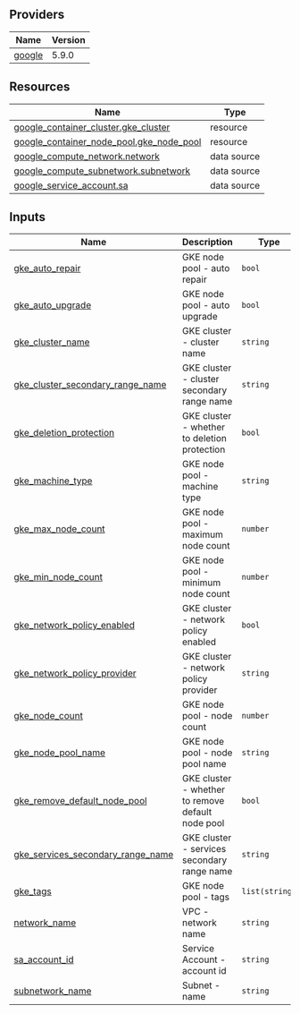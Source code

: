 <!-- BEGIN_TF_DOCS -->


## Providers

| Name | Version |
|------|---------|
| <a name="provider_google"></a> [google](#provider\_google) | 5.9.0 |

## Resources

| Name | Type |
|------|------|
| [google_container_cluster.gke_cluster](https://registry.terraform.io/providers/hashicorp/google/latest/docs/resources/container_cluster) | resource |
| [google_container_node_pool.gke_node_pool](https://registry.terraform.io/providers/hashicorp/google/latest/docs/resources/container_node_pool) | resource |
| [google_compute_network.network](https://registry.terraform.io/providers/hashicorp/google/latest/docs/data-sources/compute_network) | data source |
| [google_compute_subnetwork.subnetwork](https://registry.terraform.io/providers/hashicorp/google/latest/docs/data-sources/compute_subnetwork) | data source |
| [google_service_account.sa](https://registry.terraform.io/providers/hashicorp/google/latest/docs/data-sources/service_account) | data source |

## Inputs

| Name | Description | Type | Default | Required |
|------|-------------|------|---------|:--------:|
| <a name="input_gke_auto_repair"></a> [gke\_auto\_repair](#input\_gke\_auto\_repair) | GKE node pool - auto repair | `bool` | n/a | yes |
| <a name="input_gke_auto_upgrade"></a> [gke\_auto\_upgrade](#input\_gke\_auto\_upgrade) | GKE node pool - auto upgrade | `bool` | n/a | yes |
| <a name="input_gke_cluster_name"></a> [gke\_cluster\_name](#input\_gke\_cluster\_name) | GKE cluster - cluster name | `string` | n/a | yes |
| <a name="input_gke_cluster_secondary_range_name"></a> [gke\_cluster\_secondary\_range\_name](#input\_gke\_cluster\_secondary\_range\_name) | GKE cluster - cluster secondary range name | `string` | n/a | yes |
| <a name="input_gke_deletion_protection"></a> [gke\_deletion\_protection](#input\_gke\_deletion\_protection) | GKE cluster - whether to deletion protection | `bool` | n/a | yes |
| <a name="input_gke_machine_type"></a> [gke\_machine\_type](#input\_gke\_machine\_type) | GKE node pool - machine type | `string` | n/a | yes |
| <a name="input_gke_max_node_count"></a> [gke\_max\_node\_count](#input\_gke\_max\_node\_count) | GKE node pool - maximum node count | `number` | n/a | yes |
| <a name="input_gke_min_node_count"></a> [gke\_min\_node\_count](#input\_gke\_min\_node\_count) | GKE node pool - minimum node count | `number` | n/a | yes |
| <a name="input_gke_network_policy_enabled"></a> [gke\_network\_policy\_enabled](#input\_gke\_network\_policy\_enabled) | GKE cluster - network policy enabled | `bool` | n/a | yes |
| <a name="input_gke_network_policy_provider"></a> [gke\_network\_policy\_provider](#input\_gke\_network\_policy\_provider) | GKE cluster - network policy provider | `string` | n/a | yes |
| <a name="input_gke_node_count"></a> [gke\_node\_count](#input\_gke\_node\_count) | GKE node pool - node count | `number` | n/a | yes |
| <a name="input_gke_node_pool_name"></a> [gke\_node\_pool\_name](#input\_gke\_node\_pool\_name) | GKE node pool - node pool name | `string` | n/a | yes |
| <a name="input_gke_remove_default_node_pool"></a> [gke\_remove\_default\_node\_pool](#input\_gke\_remove\_default\_node\_pool) | GKE cluster - whether to remove default node pool | `bool` | n/a | yes |
| <a name="input_gke_services_secondary_range_name"></a> [gke\_services\_secondary\_range\_name](#input\_gke\_services\_secondary\_range\_name) | GKE cluster - services secondary range name | `string` | n/a | yes |
| <a name="input_gke_tags"></a> [gke\_tags](#input\_gke\_tags) | GKE node pool - tags | `list(string)` | n/a | yes |
| <a name="input_network_name"></a> [network\_name](#input\_network\_name) | VPC - network name | `string` | n/a | yes |
| <a name="input_sa_account_id"></a> [sa\_account\_id](#input\_sa\_account\_id) | Service Account - account id | `string` | n/a | yes |
| <a name="input_subnetwork_name"></a> [subnetwork\_name](#input\_subnetwork\_name) | Subnet - name | `string` | n/a | yes |
<!-- END_TF_DOCS -->
